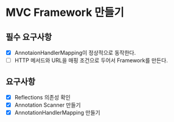 # MVC Framework 만들기

## 필수 요구사항

- [x] AnnotaionHandlerMapping이 정상적으로 동작한다.
- [ ] HTTP 메서드와 URL을 매핑 조건으로 두어서 Framework를 만든다.

## 요구사항

- [x] Reflections 의존성 확인
- [x] Annotation Scanner 만들기
- [x] AnnotationHandlerMapping 만들기
